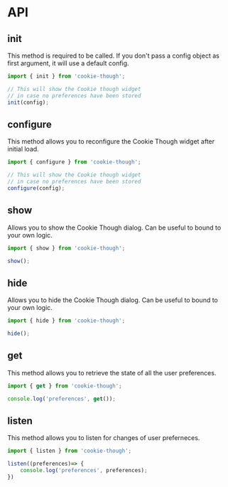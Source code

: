 # API

## init

This method is required to be called. If you don't pass a config object as first argument, it will use a default config.

```js
import { init } from 'cookie-though';

// This will show the Cookie though widget
// in case no preferences have been stored
init(config);
```

## configure

This method allows you to reconfigure the Cookie Though  widget after initial load.

```js
import { configure } from 'cookie-though';

// This will show the Cookie though widget
// in case no preferences have been stored
configure(config);
```

## show

Allows you to show the Cookie Though dialog. Can be useful to bound to your own logic.

```js
import { show } from 'cookie-though';

show();
```

## hide

Allows you to hide the Cookie Though dialog. Can be  useful to bound to your own logic.

```js
import { hide } from 'cookie-though';

hide();
```

## get

This method allows you to retrieve the state of all the user preferences.

```js
import { get } from 'cookie-though';

console.log('preferences', get());
```

## listen

This method allows you to listen for changes of user preferneces.

```js
import { listen } from 'cookie-though';

listen((preferences)=> {
    console.log('preferences', preferences);
})
```
